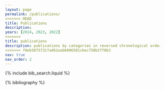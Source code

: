 ```yaml
---
layout: page
permalink: /publications/
<<<<<<< HEAD
title: Publications
description: 
years: [2024, 2023, 2022]
=======
title: publications
description: publications by categories in reversed chronological order. generated by jekyll-scholar.
>>>>>>> f0eb58757317ad61eab6896501cbec758b27f0b3
nav: true
nav_order: 2
---
```


<!-- _pages/publications.md -->

<!-- Bibsearch Feature -->

{% include bib_search.liquid %}

<div class="publications">

{% bibliography %}

</div>
